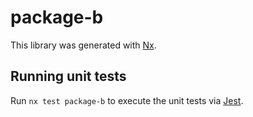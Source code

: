 # package-b

This library was generated with [Nx](https://nx.dev).

## Running unit tests

Run `nx test package-b` to execute the unit tests via [Jest](https://jestjs.io).
